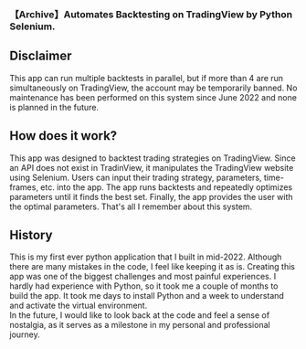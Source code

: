 ### 【Archive】Automates Backtesting on TradingView by Python Selenium.

## Disclaimer  
This app can run multiple backtests in parallel, but if more than 4 are run simultaneously on TradingView, the account may be temporarily banned. No maintenance has been performed on this system since June 2022 and none is planned in the future.
  
## How does it work?  
  
This app was designed to backtest trading strategies on TradingView. Since an API does not exist in TradinView, it manipulates the TradingView website using Selenium. Users can input their trading strategy, parameters, time-frames, etc. into the app. The app runs backtests and repeatedly optimizes parameters until it finds the best set. Finally, the app provides the user with the optimal parameters. That's all I remember about this system.  
  
## History  
  
This is my first ever python application that I built in mid-2022. Although there are many mistakes in the code, I feel like keeping it as is. Creating this app was one of the biggest challenges and most painful experiences. I hardly had experience with Python, so it took me a couple of months to build the app. It took me days to install Python and a week to understand and activate the virtual environment.  
In the future, I would like to look back at the code and feel a sense of nostalgia, as it serves as a milestone in my personal and professional journey. 
